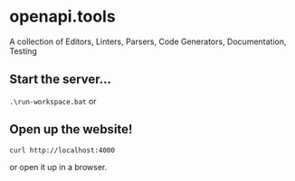 # openapi.tools

A collection of Editors, Linters, Parsers, Code Generators,  Documentation, Testing

## Start the server...

`.\run-workspace.bat` or

## Open up the website!

`curl http://localhost:4000`

or open it up in a browser.